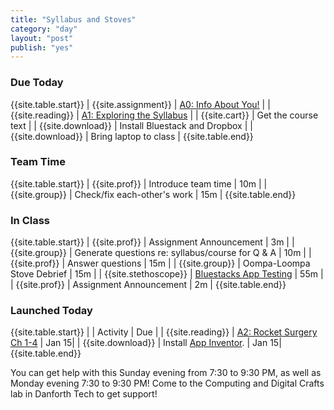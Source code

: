 ```yaml
---
title: "Syllabus and Stoves"
category: "day"
layout: "post"
publish: "yes"
---
```


### Due Today

{{site.table.start}}
| {{site.assignment}} | [A0: Info About You!]({{site.base}}/todo/a0/) |
| {{site.reading}} | [A1: Exploring the Syllabus]({{site.base}}/todo/a1/) |
| {{site.cart}} | Get the course text | 
| {{site.download}} | Install Bluestack and Dropbox | 
| {{site.download}} | Bring laptop to class |
{{site.table.end}}

### Team Time

{{site.table.start}}
| {{site.prof}} | Introduce team time | 10m |
| {{site.group}} | Check/fix each-other's work | 15m |
{{site.table.end}}

### In Class

{{site.table.start}}
| {{site.prof}} | Assignment Announcement | 3m |
| {{site.group}} | Generate questions re: syllabus/course for Q & A | 10m |
| {{site.prof}} | Answer questions | 15m |
| {{site.group}} | Oompa-Loompa Stove Debrief | 15m |
| {{site.stethoscope}} | [Bluestacks App Testing]({{site.base}}/infra/lightweight-app-testing/) | 55m |
| {{site.prof}} | Assignment Announcement | 2m |
{{site.table.end}}

### Launched Today

{{site.table.start}}
| | Activity | Due | 
| {{site.reading}} | [A2: Rocket Surgery Ch 1-4]({{site.base}}/todo/a2/) | Jan 15|
| {{site.download}} | Install [App Inventor]({{site.base}}/infra/setup-app-inventor/). | Jan 15|
{{site.table.end}}

You can get help with this Sunday evening from 7:30 to 9:30 PM, as well as Monday evening 7:30 to 9:30 PM! Come to the Computing and Digital Crafts lab in Danforth Tech to get support!